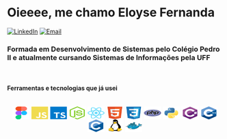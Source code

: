 
# Oieeee, me chamo Eloyse Fernanda 


[![LinkedIn](https://img.shields.io/badge/LinkedIn-0077B5?style=for-the-badge&logo=linkedin&logoColor=white
)](https://www.linkedin.com/in/eloyse-fernanda-ab70221ab/)
[![Email](https://img.shields.io/badge/Gmail-D14836?style=for-the-badge&logo=gmail&logoColor=white
)](mailto:eloysefsc@id.uff.br)


### Formada em Desenvolvimento de Sistemas pelo Colégio Pedro II e atualmente cursando Sistemas de Informações pela UFF
</br>
<h4>Ferramentas e tecnologias que já usei</h4>

<div style="display: inline_block" align="center"><br>
      <img align="center" alt="Eloyse-Figma" height="30" width="40" src="https://raw.githubusercontent.com/devicons/devicon/master/icons/figma/figma-original.svg">
   <img align="center" alt="Eloyse-Js" height="30" width="40" src="https://raw.githubusercontent.com/devicons/devicon/master/icons/javascript/javascript-plain.svg">
   <img align="center" alt="Eloyse-Ts" height="30" width="40" src="https://raw.githubusercontent.com/devicons/devicon/master/icons/typescript/typescript-plain.svg">
   <img align="center" alt="Eloyse-nodejs" height="30" width="40" src="https://raw.githubusercontent.com/devicons/devicon/master/icons/nodejs/nodejs-original.svg">
   <img align="center" alt="Eloyse-React" height="30" width="40" src="https://raw.githubusercontent.com/devicons/devicon/master/icons/react/react-original.svg">
   <img align="center" alt="Eloyse-HTML" height="30" width="40" src="https://raw.githubusercontent.com/devicons/devicon/master/icons/html5/html5-original.svg">
   <img align="center" alt="Eloyse-CSS" height="30" width="40" src="https://raw.githubusercontent.com/devicons/devicon/master/icons/css3/css3-original.svg">
      <img align="center" alt="Eloyse-php" height="30" width="40" src="https://raw.githubusercontent.com/devicons/devicon/master/icons/php/php-original.svg">
   <img align="center" alt="Eloyse-Python" height="30" width="40" src="https://raw.githubusercontent.com/devicons/devicon/master/icons/python/python-original.svg">
   <img align="center" alt="Eloyse-Csharp" height="30" width="40" src="https://raw.githubusercontent.com/devicons/devicon/master/icons/csharp/csharp-original.svg">
   <img align="center" alt="Eloyse-C++" height="30" width="40" src="https://raw.githubusercontent.com/devicons/devicon/master/icons/cplusplus/cplusplus-original.svg">
   <img align="center" alt="Eloyse-C" height="30" width="40" src="https://raw.githubusercontent.com/devicons/devicon/master/icons/c/c-original.svg">
   <img align="center" alt="Eloyse-Linux" height="30" width="40" src="https://raw.githubusercontent.com/devicons/devicon/master/icons/linux/linux-original.svg">
   <img align="center" alt="Eloyse-docker" height="30" width="40" src="https://raw.githubusercontent.com/devicons/devicon/master/icons/docker/docker-original.svg">





   
</div>






